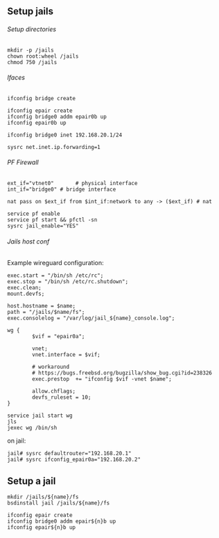 ## Setup jails

###### Setup directories

```
mkdir -p /jails
chown root:wheel /jails
chmod 750 /jails
```

###### Ifaces

```
ifconfig bridge create

ifconfig epair create
ifconfig bridge0 addm epair0b up
ifconfig epair0b up

ifconfig bridge0 inet 192.168.20.1/24

sysrc net.inet.ip.forwarding=1
```

###### PF Firewall

```
ext_if="vtnet0"       # physical interface
int_if="bridge0" # bridge interface

nat pass on $ext_if from $int_if:network to any -> ($ext_if) # nat
```

```
service pf enable
service pf start && pfctl -sn
sysrc jail_enable="YES"
```

###### Jails host conf

Example wireguard configuration:
```
exec.start = "/bin/sh /etc/rc";
exec.stop = "/bin/sh /etc/rc.shutdown";
exec.clean;
mount.devfs;

host.hostname = $name;
path = "/jails/$name/fs";
exec.consolelog = "/var/log/jail_${name}_console.log";

wg {
        $vif = "epair0a";

        vnet;
        vnet.interface = $vif;

        # workaround
        # https://bugs.freebsd.org/bugzilla/show_bug.cgi?id=238326
        exec.prestop  += "ifconfig $vif -vnet $name";

        allow.chflags;
        devfs_ruleset = 10;
}
```

```
service jail start wg
jls
jexec wg /bin/sh
```

on jail:
```
jail# sysrc defaultrouter="192.168.20.1"
jail# sysrc ifconfig_epair0a="192.168.20.2"
```

## Setup a jail

```
mkdir /jails/${name}/fs
bsdinstall jail /jails/${name}/fs

ifconfig epair create
ifconfig bridge0 addm epair${n}b up
ifconfig epair${n}b up
```

